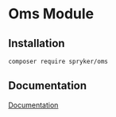 # Oms Module

## Installation

```
composer require spryker/oms
```

## Documentation

[Documentation](https://spryker.github.io)
